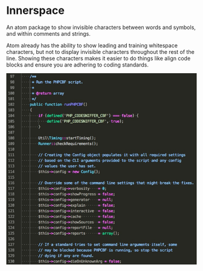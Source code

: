# Innerspace

An atom package to show invisible characters between words and symbols, and within comments and strings.

Atom already has the ability to show leading and training whitespace characters, but not to display invisible characters throughout the rest of the line. Showing these characters makes it easier to do things like align code blocks and ensure you are adhering to coding standards.

![Alt text](/screenshot.jpg?raw=true "Optional Title")
